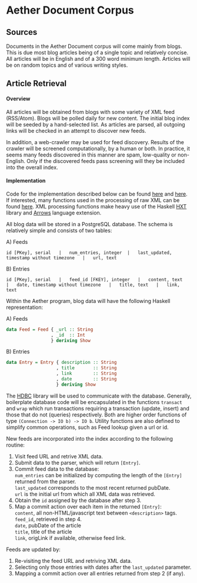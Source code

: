 # Aether Document Corpus

## Sources

Documents in the Aether Document corpus will come mainly from blogs. This is due most blog articles being of a single topic and relatively
concise. All articles will be in English and of a 300 word minimum length. Articles will be on random topics and of various writing styles.


## Article Retrieval

#### Overview

All articles will be obtained from blogs with some variety of XML feed (RSS/Atom). Blogs will be polled daily for new content. The initial
blog index will be seeded by a hand-selected list. As articles are parsed, all outgoing links will be checked in an attempt to discover new
feeds. 

In addition, a web-crawler may be used for feed discovery. Results of the crawler will be screened computationally, by a human or both. In
practice, it seems many feeds discovered in this manner are spam, low-quality or non-English. Only if the discovered feeds pass screening
will they be included into the overall index. 


#### Implementation

Code for the implementation described below can be found [here](https://github.com/jprovidence/aether/blob/master/src/Entry.hs) and
[here](https://github.com/jprovidence/aether/blob/master/src/Feed.hs). If interested, many functions used in the processing of raw XML can be
found [here](https://github.com/jprovidence/aether/blob/master/src/Parse.hs). XML processing functions make heavy use of the Haskell
[HXT](http://www.haskell.org/haskellwiki/HXT) library and [Arrows](http://en.wikibooks.org/wiki/Haskell/Understanding_arrows) language extension.


All blog data will be stored in a PostgreSQL database. The schema is relatively simple and consists of two tables:

A) Feeds

` id [PKey], serial   |   num_entries, integer  |   last_updated, timestamp without timezone   |   url, text `

B) Entries

` id [PKey], serial   |   feed_id [FKEY], integer   |   content, text   |   date, timestamp without timezone   |   title, text   |   link, text `


Within the Aether program, blog data will have the following Haskell representation:

A) Feeds
```haskell
data Feed = Feed { _url :: String
                 , _id  :: Int
                 } deriving Show
```

B) Entries
```haskell
data Entry = Entry { description :: String
                   , title       :: String
                   , link        :: String
                   , date        :: String
                   } deriving Show 
```

The [HDBC](http://hackage.haskell.org/package/HDBC) library will be used to communicate with the database. Generally, boilerplate database
code will be encapsulated in the functions `transact` and `wrap` which run transactions requiring a transaction (update, insert) and those 
that do not (queries) respectively. Both are higher order functions of type `(Connection -> IO b) -> IO b`. Utility functions are also 
defined to simplify common operations, such as Feed lookup given a url or id.

New feeds are incorporated into the index according to the following routine:

1. Visit feed URL and retrive XML data.
2. Submit data to the parser, which will return `[Entry]`.
3. Commit feed data to the database:  
   `num_entries` can be initialized by computing the length of the `[Entry]` returned from the parser.  
   `last_updated` corresponds to the most recent returned pubDate.  
   `url` is the initial url from which all XML data was retrieved.
4. Obtain the `id` assigned by the database after step 3.
5. Map a commit action over each item in the returned `[Entry]`:  
   `content`, all non-HTML/javascript text between `<description>` tags.  
   `feed_id`, retrieved in step 4.  
   `date`, pubDate of the article  
   `title`, title of the article  
   `link`, origLink if available, otherwise feed link.  


Feeds are updated by:

1. Re-visiting the feed URL and retriving XML data.
2. Selecting only those entries with dates after the `last_updated` parameter.
3. Mapping a commit action over all entries returned from step 2 (if any).
